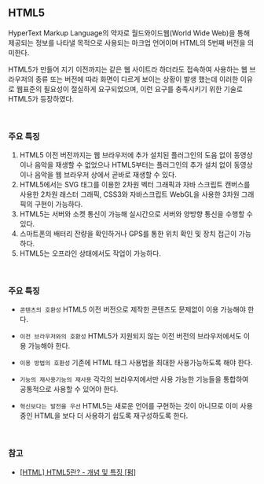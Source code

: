 ## HTML5

HyperText Markup Language의 약자로 월드와이드웹(World Wide Web)을 통해 제공되는 정보를 나타낼 목적으로 사용되는 마크업 언어이며 HTML의 5번째 버전을 의미한다.

HTML5가 만들어 지기 이전까지는 같은 웹 사이트라 하더라도 접속하여 사용하는 웹 브라우저의 종류 또는 버전에 따라 화면이 다르게 보이는 상황이 발생 했는데
이러한 이유로 웹표준의 필요성이 절실하게 요구되었으며, 이런 요구를 충족시키기 위한 기술로 HTML5가 등장하였다.

<br/>

### 주요 특징

1. HTML5 이전 버전까지는 웹 브라우저에 추가 설치된 플러그인의 도움 없이 동영상이나 음악을 재생할 수 없었으나 HTML5부터는 플러그인의 추가 설치 없이 동영상이나 음악을 웹 브라우저 상에서 곧바로 재생할 수 있다.
2. HTML5에서는 SVG 태그를 이용한 2차원 벡터 그래픽과 자바 스크립트 캔버스를 사용한 2차원 래스터 그래픽, CSS3와 자바스크립트 WebGL을 사용한 3차원 그래픽의 구현이 가능하다.
3. HTML5는 서버와 소켓 통신이 가능해 실시간으로 서버와 양방향 통신을 수행할 수 있다.
4. 스마트폰의 배터리 잔량을 확인하거나 GPS를 통한 위치 확인 및 장치 접근이 가능하다.
5. HTML5는 오프라인 상태에서도 작업이 가능하다.

<br/>

### 주요 특징

- `콘텐츠의 호환성` HTML5 이전 버전으로 제작한 콘텐츠도 문제없이 이용 가능해야 한다.

- `이전 브라우저와의 호환성` HTML5가 지원되지 않는 이전 버전의 브라우저에서도 이용 가능해야 한다.

- `이용 방법의 호환성` 기존에 HTML 태그 사용법을 최대한 사용가능하도록 해야 한다.

- `기능의 재사용기능의 재사용` 각각의 브라우저에서만 사용 가능한 기능들을 통합하여 공통적으로 사용할 수 있어야 한다.

- `혁신보다는 발전을 우선` HTML5는 새로운 언어를 구현하는 것이 아니므로 이미 사용 중인 HTML을 보다 더 사용하기 쉽도록 재구성하도록 한다.

<br/>

### 참고

- [[HTML] HTML5란? - 개념 및 특징 [펌]](https://mine-it-record.tistory.com/93)